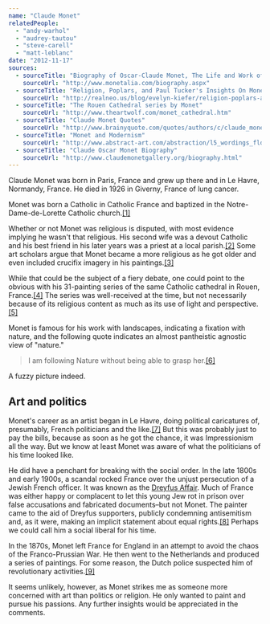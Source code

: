 ```yaml
---
name: "Claude Monet"
relatedPeople:
  - "andy-warhol"
  - "audrey-tautou"
  - "steve-carell"
  - "matt-leblanc"
date: "2012-11-17"
sources:
  - sourceTitle: "Biography of Oscar-Claude Monet, The Life and Work of Claude Monet"
    sourceUrl: "http://www.monetalia.com/biography.aspx"
  - sourceTitle: "Religion, Poplars, and Paul Tucker's Insights On Monet"
    sourceUrl: "http://realneo.us/blog/evelyn-kiefer/religion-poplars-and-paul-tuckers-insights-on-monet"
  - sourceTitle: "The Rouen Cathedral series by Monet"
    sourceUrl: "http://www.theartwolf.com/monet_cathedral.htm"
  - sourceTitle: "Claude Monet Quotes"
    sourceUrl: "http://www.brainyquote.com/quotes/authors/c/claude_monet.html"
  - sourceTitle: "Monet and Modernism"
    sourceUrl: "http://www.abstract-art.com/abstraction/l5_wordings_fldr/l3_la_monet-moderism.html"
  - sourceTitle: "Claude Oscar Monet Biography"
    sourceUrl: "http://www.claudemonetgallery.org/biography.html"
---
```


Claude Monet was born in Paris, France and grew up there and in Le Havre, Normandy, France. He died in 1926 in Giverny, France of lung cancer.

Monet was born a Catholic in Catholic France and baptized in the Notre-Dame-de-Lorette Catholic church.<a class="source-citation" href="#http://www.monetalia.com/biography.aspx" title="Biography of Oscar-Claude Monet, The Life and Work of Claude Monet">[1]</a>

Whether or not Monet was religious is disputed, with most evidence implying he wasn't that religious. His second wife was a devout Catholic and his best friend in his later years was a priest at a local parish.<a class="source-citation" href="#http://realneo.us/blog/evelyn-kiefer/religion-poplars-and-paul-tuckers-insights-on-monet" title="Religion, Poplars, and Paul Tucker&apos;s Insights On Monet">[2]</a> Some art scholars argue that Monet became a more religious as he got older and even included crucifix imagery in his paintings.<a class="source-citation" href="#http://realneo.us/blog/evelyn-kiefer/religion-poplars-and-paul-tuckers-insights-on-monet" title="Religion, Poplars, and Paul Tucker&apos;s Insights On Monet">[3]</a>

While that could be the subject of a fiery debate, one could point to the obvious with his 31-painting series of the same Catholic cathedral in Rouen, France.<a class="source-citation" href="#http://www.theartwolf.com/monet_cathedral.htm" title="The Rouen Cathedral series by Monet">[4]</a> The series was well-received at the time, but not necessarily because of its religious content as much as its use of light and perspective.<a class="source-citation" href="#http://www.theartwolf.com/monet_cathedral.htm" title="The Rouen Cathedral series by Monet">[5]</a>

Monet is famous for his work with landscapes, indicating a fixation with nature, and the following quote indicates an almost pantheistic agnostic view of "nature."

>I am following Nature without being able to grasp her.<a class="source-citation" href="#http://www.brainyquote.com/quotes/authors/c/claude_monet.html" title="Claude Monet Quotes">[6]</a>

A fuzzy picture indeed.


## Art and politics

Monet's career as an artist began in Le Havre, doing political caricatures of, presumably, French politicians and the like.<a class="source-citation" href="#http://www.abstract-art.com/abstraction/l5_wordings_fldr/l3_la_monet-moderism.html" title="Monet and Modernism">[7]</a> But this was probably just to pay the bills, because as soon as he got the chance, it was Impressionism all the way. But we know at least Monet was aware of what the politicians of his time looked like.

He did have a penchant for breaking with the social order. In the late 1800s and early 1900s, a scandal rocked France over the unjust persecution of a Jewish French officer. It was known as the [Dreyfus Affair](http://en.wikipedia.org/wiki/Dreyfus_affair). Much of France was either happy or complacent to let this young Jew rot in prison over false accusations and fabricated documents–but not Monet. The painter came to the aid of Dreyfus supporters, publicly condemning antisemitism and, as it were, making an implicit statement about equal rights.<a class="source-citation" href="#http://www.abstract-art.com/abstraction/l5_wordings_fldr/l3_la_monet-moderism.html" title="Monet and Modernism">[8]</a> Perhaps we could call him a social liberal for his time.

In the 1870s, Monet left France for England in an attempt to avoid the chaos of the Franco-Prussian War. He then went to the Netherlands and produced a series of paintings. For some reason, the Dutch police suspected him of revolutionary activities.<a class="source-citation" href="#http://www.claudemonetgallery.org/biography.html" title="Claude Oscar Monet Biography">[9]</a>

It seems unlikely, however, as Monet strikes me as someone more concerned with art than politics or religion. He only wanted to paint and pursue his passions. Any further insights would be appreciated in the comments.